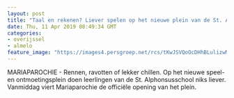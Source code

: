 ```yaml
---
layout: post
title: "Taal en rekenen? Liever spelen op het nieuwe plein van de St. Alphonsusschool in Mariaparochie"
date: Thu, 11 Apr 2019 08:49:34 GMT
categories: 
- overijssel 
- almelo 
feature_image: "https://images4.persgroep.net/rcs/tKwJSVQoOcDHhBLulizwMhYb9Ow/diocontent/145229782/_fitwidth/400/?appId=21791a8992982cd8da851550a453bd7f&quality=0.7"
---
```


MARIAPAROCHIE - Rennen, ravotten of lekker chillen. Op het nieuwe speel- en ontmoetingsplein doen leerlingen van de St. Alphonsusschool niks liever. Vanmiddag viert Mariaparochie de officiële opening van het plein.
